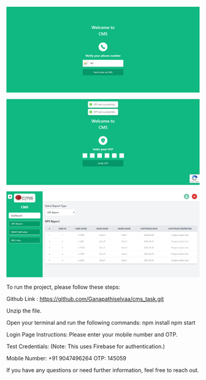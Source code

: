 ![localhost_3000_ (1)](https://github.com/Ganapathiselvaa/cms_task/blob/main/1_Login_page.png)

![localhost_3000_ (2)](https://github.com/Ganapathiselvaa/cms_task/blob/main/4_Login_page_OTP_sent.png)

![localhost_3000_ (3)](https://github.com/Ganapathiselvaa/cms_task/blob/main/12_Dashboard_paga_DropDown.png)


To run the project, please follow these steps:

  Github Link : https://github.com/Ganapathiselvaa/cms_task.git

  Unzip the file.

  Open your terminal and run the following commands:
  npm install
  npm start

  Login Page Instructions:
  Please enter your mobile number and OTP.

  Test Credentials: (Note: This uses Firebase for authentication.)

  Mobile Number: +91 9047496264
  OTP: 145059
      
  If you have any questions or need further information, feel free to reach out.
